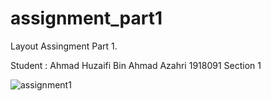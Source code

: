 # assignment_part1
Layout Assingment Part 1. 

Student : Ahmad Huzaifi Bin Ahmad Azahri 1918091 Section 1

![assignment1](https://user-images.githubusercontent.com/25504609/147342555-e84a165f-fdb2-4358-a15e-0a41e04046e3.png)
